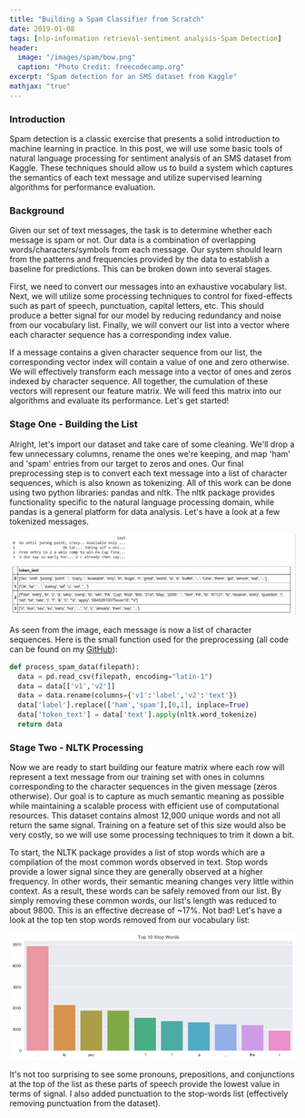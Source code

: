 ```yaml
---
title: "Building a Spam Classifier from Scratch"
date: 2019-01-08
tags: [nlp-information retrieval-sentiment analysis-Spam Detection]
header:
  image: "/images/spam/bow.png"
  caption: "Photo Credit: freecodecamp.org"
excerpt: "Spam detection for an SMS dataset from Kaggle"
mathjax: "true"
---
```

### Introduction

Spam detection is a classic exercise that presents a solid introduction to machine learning in practice. In this post, we will use some basic tools of natural language processing for sentiment analysis of an SMS dataset from Kaggle. These techniques should allow us to build a system which captures the semantics of each text message and utilize supervised learning algorithms for performance evaluation.

### Background

Given our set of text messages, the task is to determine whether each message is spam or not. Our data is a combination of overlapping words/characters/symbols from each message. Our system should learn from the patterns and frequencies provided by the data to establish a baseline for predictions. This can be broken down into several stages.

First, we need to convert our messages into an exhaustive vocabulary list. Next, we will utilize some processing techniques to control for fixed-effects such as part of speech, punctuation, capital letters, etc. This should produce a better signal for our model by reducing redundancy and noise from our vocabulary list. Finally, we will convert our list into a vector where each character sequence has a corresponding index value.

If a message contains a given character sequence from our list, the corresponding vector index will contain a value of one and zero otherwise. We will effectively transform each message into a vector of ones and zeros indexed by character sequence. All together, the cumulation of these vectors will represent our feature matrix. We will feed this matrix into our algorithms and evaluate its performance. Let's get started!


### Stage One - Building the List

Alright, let's import our dataset and take care of some cleaning. We'll drop a few unnecessary columns, rename the ones we're keeping, and map 'ham' and 'spam' entries from our target to zeros and ones. Our final preprocessing step is to convert each text message into a list of character sequences, which is also known as tokenizing. All of this work can be done using two python libraries: pandas and nltk. The nltk package provides functionality specific to the natural language processing domain, while pandas is a general platform for data analysis. Let's have a look at a few tokenized messages.

![png](/images/spam/token-text.png?raw=True)

As seen from the image, each message is now a list of character sequences. Here is the small function used for the preprocessing (all code can be found on my [GitHub](https://github.com/l0rdm0rd)):

```python
def process_spam_data(filepath):
  data = pd.read_csv(filepath, encoding="latin-1")
  data = data[['v1','v2']]
  data = data.rename(columns={'v1':'label','v2':'text'})
  data['label'].replace(['ham','spam'],[0,1], inplace=True)
  data['token_text'] = data['text'].apply(nltk.word_tokenize)
  return data
```

### Stage Two - NLTK Processing

Now we are ready to start building our feature matrix where each row will represent a text message from our training set with ones in columns corresponding to the character sequences in the given message (zeros otherwise). Our goal is to capture as much semantic meaning as possible while maintaining a scalable process with efficient use of computational resources. This dataset contains almost 12,000 unique words and not all return the same signal. Training on a feature set of this size would also be very costly, so we will use some processing techniques to trim it down a bit.

To start, the NLTK package provides a list of stop words which are a compilation of the most common words observed in text. Stop words provide a lower signal since they are generally observed at a higher frequency. In other words, their semantic meaning changes very little within context. As a result, these words can be safely removed from our list. By simply removing these common words, our list's length was reduced to about 9800. This is an effective decrease of ~17%. Not bad! Let's have a look at the top ten stop words removed from our vocabulary list:

![png](/images/spam/stop-words.png?raw=True)

It's not too surprising to see some pronouns, prepositions, and conjunctions at the top of the list as these parts of speech provide the lowest value in terms of signal. I also added punctuation to the stop-words list (effectively removing punctuation from the dataset).

